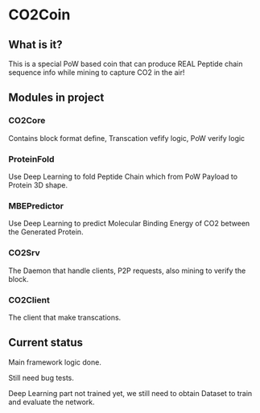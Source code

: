 # CO2Coin

## What is it?

This is a special PoW based coin that can produce REAL Peptide chain sequence info while mining to capture CO2 in the air!

## Modules in project

### CO2Core

Contains block format define, Transcation vefify logic, PoW verify logic

### ProteinFold

Use Deep Learning to fold Peptide Chain which from PoW Payload to Protein 3D shape.

### MBEPredictor

Use Deep Learning to predict Molecular Binding Energy of CO2 between the Generated Protein.

### CO2Srv

The Daemon that handle clients, P2P requests, also mining to verify the block.

### CO2Client

The client that make transcations.

## Current status

Main framework logic done.

Still need bug tests.

Deep Learning part not trained yet, we still need to obtain Dataset to train and evaluate the network.